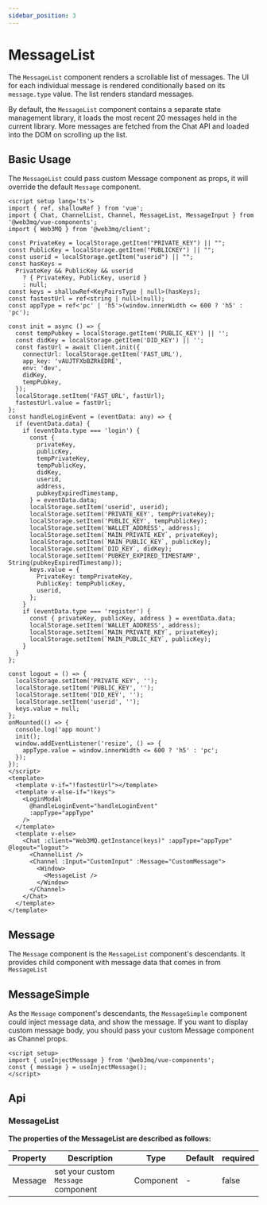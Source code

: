 ```yaml
---
sidebar_position: 3
---
```


# MessageList

The `MessageList` component renders a scrollable list of messages. The UI for each individual message is rendered conditionally based on its `message.type` value. The list renders standard messages.

By default, the `MessageList` component contains a separate state management library, it loads the most recent 20 messages held in the current library. More messages are fetched from the Chat API and loaded into the DOM on scrolling up the list. 


## Basic Usage

The `MessageList` could pass custom Message component as props, it will override the default `Message` component.

```vue
<script setup lang='ts'>
import { ref, shallowRef } from 'vue';
import { Chat, ChannelList, Channel, MessageList, MessageInput } from '@web3mq/vue-components';
import { Web3MQ } from '@web3mq/client';

const PrivateKey = localStorage.getItem("PRIVATE_KEY") || "";
const PublicKey = localStorage.getItem("PUBLICKEY") || "";
const userid = localStorage.getItem("userid") || "";
const hasKeys =
  PrivateKey && PublicKey && userid
    ? { PrivateKey, PublicKey, userid }
    : null;
const keys = shallowRef<KeyPairsType | null>(hasKeys);
const fastestUrl = ref<string | null>(null);
const appType = ref<'pc' | 'h5'>(window.innerWidth <= 600 ? 'h5' : 'pc');

const init = async () => {
  const tempPubkey = localStorage.getItem('PUBLIC_KEY') || '';
  const didKey = localStorage.getItem('DID_KEY') || '';
  const fastUrl = await Client.init({
    connectUrl: localStorage.getItem('FAST_URL'),
    app_key: 'vAUJTFXbBZRkEDRE',
    env: 'dev',
    didKey,
    tempPubkey,
  });
  localStorage.setItem('FAST_URL', fastUrl);
  fastestUrl.value = fastUrl;
};
const handleLoginEvent = (eventData: any) => {
  if (eventData.data) {
    if (eventData.type === 'login') {
      const {
        privateKey,
        publicKey,
        tempPrivateKey,
        tempPublicKey,
        didKey,
        userid,
        address,
        pubkeyExpiredTimestamp,
      } = eventData.data;
      localStorage.setItem('userid', userid);
      localStorage.setItem('PRIVATE_KEY', tempPrivateKey);
      localStorage.setItem('PUBLIC_KEY', tempPublicKey);
      localStorage.setItem('WALLET_ADDRESS', address);
      localStorage.setItem(`MAIN_PRIVATE_KEY`, privateKey);
      localStorage.setItem(`MAIN_PUBLIC_KEY`, publicKey);
      localStorage.setItem(`DID_KEY`, didKey);
      localStorage.setItem('PUBKEY_EXPIRED_TIMESTAMP', String(pubkeyExpiredTimestamp));
      keys.value = {
        PrivateKey: tempPrivateKey,
        PublicKey: tempPublicKey,
        userid,
      };
    }
    if (eventData.type === 'register') {
      const { privateKey, publicKey, address } = eventData.data;
      localStorage.setItem('WALLET_ADDRESS', address);
      localStorage.setItem(`MAIN_PRIVATE_KEY`, privateKey);
      localStorage.setItem(`MAIN_PUBLIC_KEY`, publicKey);
    }
  }
};

const logout = () => {
  localStorage.setItem('PRIVATE_KEY', '');
  localStorage.setItem('PUBLIC_KEY', '');
  localStorage.setItem('DID_KEY', '');
  localStorage.setItem('userid', '');
  keys.value = null;
};
onMounted(() => {
  console.log('app mount')
  init();
  window.addEventListener('resize', () => {
    appType.value = window.innerWidth <= 600 ? 'h5' : 'pc';
  });
});
</script>
<template>
  <template v-if="!fastestUrl"></template>
  <template v-else-if="!keys">
    <LoginModal
      @handleLoginEvent="handleLoginEvent"
      :appType="appType"
    />
  </template>
  <template v-else>
    <Chat :client="Web3MQ.getInstance(keys)" :appType="appType" @logout="logout">
      <ChannelList />
      <Channel :Input="CustomInput" :Message="CustomMessage">
        <Window>
          <MessageList />
        </Window>
      </Channel>
    </Chat>
  </template>
</template>
```

## Message

The `Message` component is the `MessageList` component's descendants. It provides child component with message data that comes in from `MessageList`


## MessageSimple

As the `Message` component's descendants, the `MessageSimple` component could inject message data, and show the message. If you want to display custom message body, you should pass your custom Message component as Channel props.

```vue
<script setup>
import { useInjectMessage } from '@web3mq/vue-components';
const { message } = useInjectMessage();
</script>

```

## Api
### MessageList
**The properties of the MessageList are described as follows:**

| Property | Description                               | Type                   | Default | required |
| -------- | ----------------------------------------- | ---------------------- | ------- | -------- |
| Message  | set your custom `Message` component       |    Component           |   -     |  false   |


